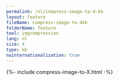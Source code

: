 ```yaml
---
permalink: /nl/compress-image-to-4-kb
layout: feature
fileName: compress-image-to-4kb
folderName: feature
tool: imgcompression
lang: nl
size: 4
type: kb
nointernationalization: true
---
```

{%- include compress-image-to-X.html -%}       
